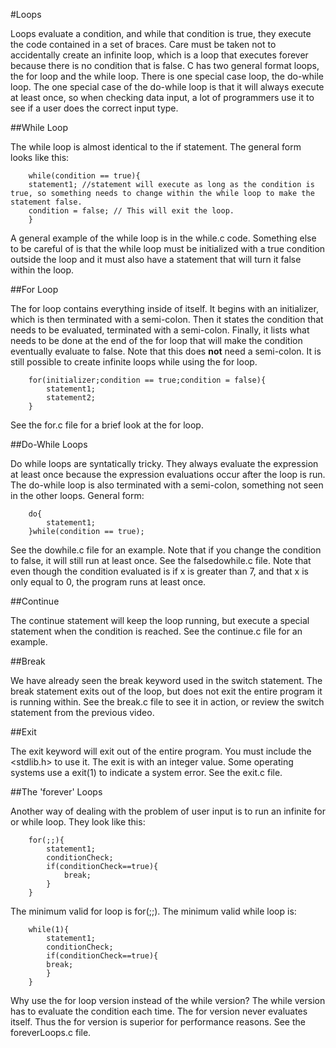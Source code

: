 #Loops

Loops evaluate a condition, and while that condition is true, they execute the code contained in a set of braces.  Care must be taken not to accidentally create an infinite loop, which is a loop that executes forever because there is no condition that is false.  C has two general format loops, the for loop and the while loop.  There is one special case loop, the do-while loop.  The one special case of the do-while loop is that it will always execute at least once, so when checking data input, a lot of programmers use it to see if a user does the correct input type.

##While Loop

The while loop is almost identical to the if statement.  The general form looks like this:

        while(condition == true){
        statement1; //statement will execute as long as the condition is true, so something needs to change within the while loop to make the statement false.
        condition = false; // This will exit the loop.
        }
        
A general example of the while loop is in the while.c code.  Something else to be careful of is that the while loop must be initialized with a true condition outside the loop and it must also have a statement that will turn it false within the loop.

##For Loop

The for loop contains everything inside of itself.  It begins with an initializer, which is then terminated with a semi-colon.  Then it states the condition that needs to be evaluated, terminated with a semi-colon.  Finally, it lists what needs to be done at the end of the for loop that will make the condition eventually evaluate to false.  Note that this does **not** need a semi-colon.  It is still possible to create infinite loops while using the for loop.

        for(initializer;condition == true;condition = false){
            statement1;
            statement2;
        }
        
See the for.c file for a brief look at the for loop.

##Do-While Loops

Do while loops are syntatically tricky.  They always evaluate the expression at least once because the expression evaluations occur after the loop is run.  The do-while loop is also terminated with a semi-colon, something not seen in the other loops.  General form:

        do{
            statement1;
        }while(condition == true);

See the dowhile.c file for an example.  Note that if you change the condition to false, it will still run at least once.  See the falsedowhile.c file.  Note that even though the condition evaluated is if x is greater than 7, and that x is only equal to 0, the program runs at least once.

##Continue

The continue statement will keep the loop running, but execute a special statement when the condition is reached.  See the continue.c file for an example.

##Break

We have already seen the break keyword used in the switch statement.  The break statement exits out of the loop, but does not exit the entire program it is running within.  See the break.c file to see it in action, or review the switch statement from the previous video.

##Exit

The exit keyword will exit out of the entire program.  You must include the <stdlib.h> to use it.  The exit is with an integer value.  Some operating systems use a exit(1) to indicate a system error.  See the exit.c file.

##The 'forever' Loops

Another way of dealing with the problem of user input is to run an infinite for or while loop.  They look like this:

        for(;;){
            statement1;
            conditionCheck;
            if(conditionCheck==true){
                break;
            }
        }

The minimum valid for loop is for(;;).  The minimum valid while loop is:

        while(1){
            statement1;
            conditionCheck;
            if(conditionCheck==true){
            break;
            }
        }

Why use the for loop version instead of the while version?  The while version has to evaluate the condition each time.  The for version never evaluates itself.  Thus the for version is superior for performance reasons.  See the foreverLoops.c file.  
    
